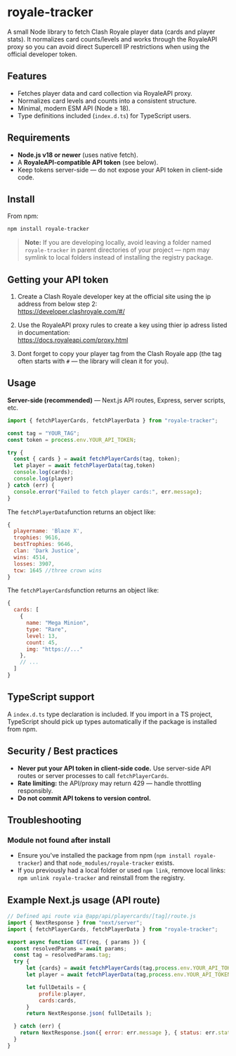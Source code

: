 # royale-tracker

A small Node library to fetch Clash Royale player data (cards and player stats).
It normalizes card counts/levels and works through the RoyaleAPI proxy so you can avoid direct Supercell IP restrictions when using the official developer token.

## Features

- Fetches player data and card collection via RoyaleAPI proxy.
- Normalizes card levels and counts into a consistent structure.
- Minimal, modern ESM API (Node ≥ 18).
- Type definitions included (`index.d.ts`) for TypeScript users.

## Requirements

- **Node.js v18 or newer** (uses native fetch).
- A **RoyaleAPI-compatible API token** (see below).
- Keep tokens server-side — do not expose your API token in client-side code.

## Install

From npm:
```bash
npm install royale-tracker
```

> **Note:** If you are developing locally, avoid leaving a folder named `royale-tracker` in parent directories of your project — npm may symlink to local folders instead of installing the registry package.

## Getting your API token

1. Create a Clash Royale developer key at the official site using the ip address from below step 2:  
   https://developer.clashroyale.com/#/

2. Use the RoyaleAPI proxy rules to create a key using thier ip adress listed in documentation:  
   https://docs.royaleapi.com/proxy.html

3. Dont forget to copy your player tag from the Clash Royale app (the tag often starts with `#` — the library will clean it for you).

## Usage

**Server-side (recommended)** — Next.js API routes, Express, server scripts, etc.
```javascript
import { fetchPlayerCards, fetchPlayerData } from "royale-tracker";

const tag = "YOUR_TAG";
const token = process.env.YOUR_API_TOKEN;

try {
  const { cards } = await fetchPlayerCards(tag, token);
  let player = await fetchPlayerData(tag,token)
  console.log(cards);
  console.log(player)
} catch (err) {
  console.error("Failed to fetch player cards:", err.message);
}
```

The `fetchPlayerData`function returns an object like:
```javascript
{
  playername: 'Blaze X',
  trophies: 9616,
  bestTrophies: 9646,
  clan: 'Dark Justice',
  wins: 4514,
  losses: 3907,
  tcw: 1645 //three crown wins
}
```

The `fetchPlayerCards`function returns an object like:
```javascript
{
  cards: [
    {
      name: "Mega Minion",
      type: "Rare",
      level: 13,
      count: 45,
      img: "https://..."
    },
    // ...
  ]
}
```



## TypeScript support

A `index.d.ts` type declaration is included. If you import in a TS project, TypeScript should pick up types automatically if the package is installed from npm.

## Security / Best practices

- **Never put your API token in client-side code.** Use server-side API routes or server processes to call `fetchPlayerCards`.
- **Rate limiting:** the API/proxy may return 429 — handle throttling responsibly.
- **Do not commit API tokens to version control.**

## Troubleshooting

### Module not found after install

- Ensure you've installed the package from npm (`npm install royale-tracker`) and that `node_modules/royale-tracker` exists.
- If you previously had a local folder or used `npm link`, remove local links: `npm unlink royale-tracker` and reinstall from the registry.

## Example Next.js usage (API route)
```javascript
// Defined api route via @app/api/playercards/[tag]/route.js
import { NextResponse } from "next/server";
import { fetchPlayerCards, fetchPlayerData } from "royale-tracker";

export async function GET(req, { params }) {
  const resolvedParams = await params;
  const tag = resolvedParams.tag;
  try {
      let {cards} = await fetchPlayerCards(tag,process.env.YOUR_API_TOKEN)
      let player = await fetchPlayerData(tag,process.env.YOUR_API_TOKEN)

      let fullDetails = {
          profile:player,
          cards:cards,
      }
      return NextResponse.json( fullDetails );

  } catch (err) {
    return NextResponse.json({ error: err.message }, { status: err.status || 500 });
  }
}
```